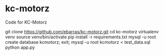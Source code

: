 # kc-motorz
Code for KC-Motorz

git clone https://github.com/ebarras/kc-motorz.git
cd kc-motorz
virtualenv venv
source venv/bin/activate
pip install -r requirements.txt
mysql -u root
create database kcmotorz;
exit;
mysql -u root kcmotorz < test_data.sql
python app.py
